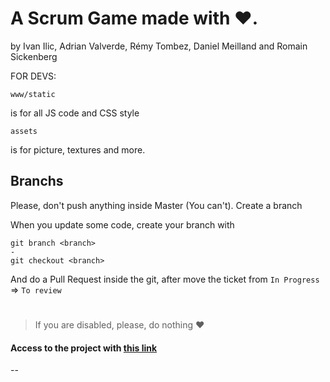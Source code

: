 # A Scrum Game made with ❤.

by Ivan Ilic, Adrian Valverde, Rémy Tombez, Daniel Meilland and Romain Sickenberg

FOR DEVS: 
    
  
    www/static
    
is for all JS code and CSS style

    assets

is for picture, textures and more.

## Branchs

Please, don't push anything inside Master (You can't). Create a branch

When you update some code, create your branch with
    
    git branch <branch>
    -
    git checkout <branch>
    
And do a Pull Request inside the git, after move the ticket from `In Progress` => `To review`


#
> If you are disabled, please, do nothing ❤

#### Access to the project with [this link](https://rsickenberg.github.io/scrum_game/)
--